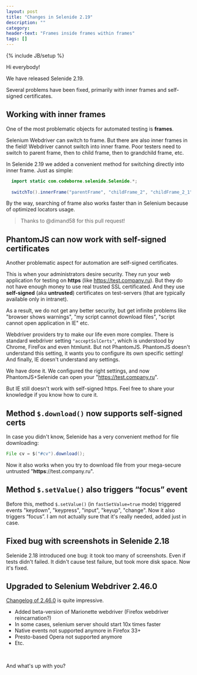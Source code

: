 ```yaml
---
layout: post
title: "Changes in Selenide 2.19"
description: ""
category:
header-text: "Frames inside frames within frames"
tags: []
---
```

{% include JB/setup %}

Hi everybody!

We have released Selenide 2.19. 

Several problems have been fixed, primarily with inner frames and self-signed certificates. 


## Working with inner frames

One of the most problematic objects for automated testing is **frames**. 

Selenium Webdriver can switch to frame. But there are also inner frames in the field! Webdriver cannot switch into
 inner frame. Poor testers need to switch to parent frame, then to child frame, then to grandchild frame, etc.

In Selenide 2.19 we added a convenient method for switching directly into inner frame. Just as simple:

```java
  import static com.codeborne.selenide.Selenide.*;
  
  switchTo().innerFrame("parentFrame", "childFrame_2", "childFrame_2_1");
```

By the way, searching of frame also works faster than in Selenium because of optimized locators usage.

> Thanks to @dimand58 for this pull request!


## PhantomJS can now work with self-signed certificates

Another problematic aspect for automation are self-signed certificates.

This is when your administrators desire security. They run your web application for testing on **https** 
(like https://test.company.ru). But they do not have enough money to use real trusted SSL certificated.
And they use **self-signed** (aka **untrusted**) certificates on test-servers (that are typically available only in intranet). 

As a result, we do not get any better security, but get infinite problems like "browser shows warnings", 
"my script cannot download files", "script cannot open application in IE" etc. 

Webdriver providers try to make our life even more complex. There is standard webdriver setting `"acceptSslCerts"`,
which is understood by Chrome, FireFox and even htmlunit. But not PhantomJS. PhantomJS doesn't understand this setting,
it wants you to configure its own specific setting! And finally, IE doesn't understand any settings.

We have done it. We configured the right settings, and now PhantomJS+Selenide can open your "https://test.company.ru".

But IE still doesn't work with self-signed https. Feel free to share your knowledge if you know how to cure it.

## Method `$.download()` now supports self-signed certs

In case you didn't know, Selenide has a very convenient method for file downloading:

```java
File cv = $("#cv").download();
```

Now it also works when you try to download file from your mega-secure untrusted "**https**://test.company.ru". 

## Method `$.setValue()` also triggers “focus” event

Before this, method `$.setValue()` (in `fastSetValue=true` mode) triggered events "keydown", "keypress", "input", 
"keyup", "change". Now it also triggers “focus”. I am not actually sure that it's really needed, added just in case.

## Fixed bug with screenshots in Selenide 2.18

Selenide 2.18 introduced one bug: it took too many of screenshots. Even if tests didn't failed.
It didn't cause test failure, but took more disk space.
Now it's fixed.

## Upgraded to Selenium Webdriver 2.46.0

[Changelog of 2.46.0](https://raw.githubusercontent.com/SeleniumHQ/selenium/master/java/CHANGELOG) is quite impressive. 

* Added beta-version of Marionette webdriver (Firefox webdriver reincarnation?)
* In some cases, selenium server should start 10x times faster
* Native events not supported anymore in Firefox 33+
* Presto-based Opera not supported anymore
* Etc. 

<br/>

And what's up with you?

<br/>